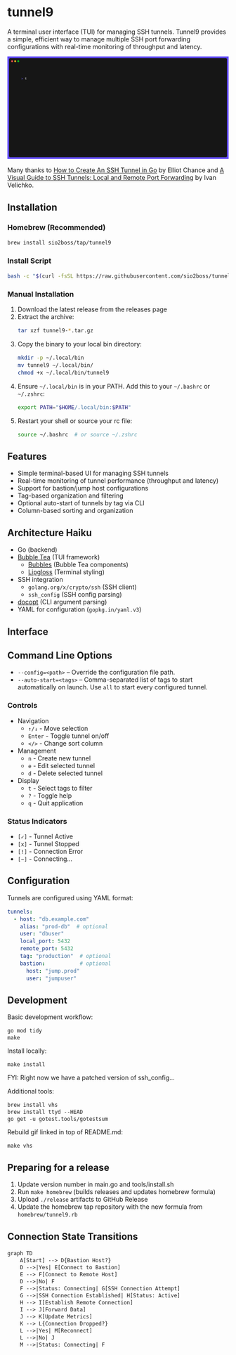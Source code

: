 # tunnel9

A terminal user interface (TUI) for managing SSH tunnels.  Tunnel9 provides a simple, efficient way to manage multiple SSH port forwarding configurations with real-time monitoring of throughput and latency.

![Tunnel9 Screenshot](docs/tui.gif)

Many thanks to [How to Create An SSH Tunnel in Go](https://elliotchance.medium.com/how-to-create-an-ssh-tunnel-in-go-b63722d682aa) by Elliot Chance and [A Visual Guide to SSH Tunnels: Local and Remote Port Forwarding](https://iximiuz.com/en/posts/ssh-tunnels/) by Ivan Velichko.

## Installation

### Homebrew (Recommended)

```bash
brew install sio2boss/tap/tunnel9
```

### Install Script

```bash
bash -c "$(curl -fsSL https://raw.githubusercontent.com/sio2boss/tunnel9/main/tools/install.sh)"
```

### Manual Installation

1. Download the latest release from the releases page
2. Extract the archive:
   ```bash
   tar xzf tunnel9-*.tar.gz
   ```
3. Copy the binary to your local bin directory:
   ```bash
   mkdir -p ~/.local/bin
   mv tunnel9 ~/.local/bin/
   chmod +x ~/.local/bin/tunnel9
   ```
4. Ensure `~/.local/bin` is in your PATH. Add this to your `~/.bashrc` or `~/.zshrc`:
   ```bash
   export PATH="$HOME/.local/bin:$PATH"
   ```
5. Restart your shell or source your rc file:
   ```bash
   source ~/.bashrc  # or source ~/.zshrc
   ```


## Features

- Simple terminal-based UI for managing SSH tunnels
- Real-time monitoring of tunnel performance (throughput and latency)
- Support for bastion/jump host configurations
- Tag-based organization and filtering
- Optional auto-start of tunnels by tag via CLI
- Column-based sorting and organization

## Architecture Haiku

- Go (backend)
- [Bubble Tea](https://github.com/charmbracelet/bubbletea) (TUI framework)
  - [Bubbles](https://github.com/charmbracelet/bubbles) (Bubble Tea components)
  - [Lipgloss](https://github.com/charmbracelet/lipgloss) (Terminal styling)
- SSH integration
  - `golang.org/x/crypto/ssh` (SSH client)
  - `ssh_config` (SSH config parsing)
- [docopt](https://github.com/docopt/docopt-go) (CLI argument parsing)
- YAML for configuration (`gopkg.in/yaml.v3`)

## Interface

## Command Line Options

- `--config=<path>` – Override the configuration file path.
- `--auto-start=<tags>` – Comma-separated list of tags to start automatically on launch. Use `all` to start every configured tunnel.

### Controls

- Navigation
  - `↑/↓` - Move selection
  - `Enter` - Toggle tunnel on/off
  - `</>` - Change sort column
- Management
  - `n` - Create new tunnel
  - `e` - Edit selected tunnel
  - `d` - Delete selected tunnel
- Display
  - `t` - Select tags to filter
  - `?` - Toggle help
  - `q` - Quit application

### Status Indicators

- `[✓]` - Tunnel Active
- `[x]` - Tunnel Stopped
- `[!]` - Connection Error
- `[~]` - Connecting...

## Configuration

Tunnels are configured using YAML format:

```yaml
tunnels:
  - host: "db.example.com"
    alias: "prod-db"  # optional
    user: "dbuser"
    local_port: 5432
    remote_port: 5432
    tag: "production"  # optional
    bastion:           # optional
      host: "jump.prod"
      user: "jumpuser"
```


## Development

Basic development workflow:
```
go mod tidy
make
```

Install locally:
```
make install
```

FYI: Right now we have a patched version of ssh_config...

Additional tools:
```
brew install vhs
brew install ttyd --HEAD
go get -u gotest.tools/gotestsum
```

Rebuild gif linked in top of README.md:
```
make vhs
```


## Preparing for a release

1. Update version number in main.go and tools/install.sh
2. Run `make homebrew` (builds releases and updates homebrew formula)
3. Upload `./release` artifacts to GitHub Release
4. Update the homebrew tap repository with the new formula from `homebrew/tunnel9.rb`


## Connection State Transitions

```mermaid
graph TD
    A[Start] --> D{Bastion Host?}
    D -->|Yes| E[Connect to Bastion]
    E --> F[Connect to Remote Host]
    D -->|No| F
    F -->|Status: Connecting| G[SSH Connection Attempt]
    G -->|SSH Connection Established| H[Status: Active]
    H --> I[Establish Remote Connection]
    I --> J[Forward Data]
    J --> K[Update Metrics]
    K --> L{Connection Dropped?}
    L -->|Yes| M[Reconnect]
    L -->|No| J
    M -->|Status: Connecting| F
```